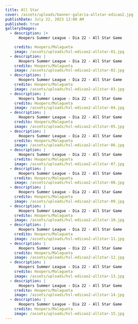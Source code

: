 ```yaml
---
title: All Star
cover: /assets/uploads/banner-galeria-allstar-edicao2.jpg
publishDate: July 22, 2023 12:00 AM
published: true
galleryImages:
  - description: |+
      Hoopers Summer League - Dia 22 - All Star Game

    credito: Hoopers/Malagueta
    image: /assets/uploads/hsl-edicao2-allstar-01.jpg
  - description: |
      Hoopers Summer League - Dia 22 - All Star Game
    credito: Hoopers/Malagueta
    image: /assets/uploads/hsl-edicao2-allstar-02.jpg
  - description: |
      Hoopers Summer League - Dia 22 - All Star Game
    credito: Hoopers/Malagueta
    image: /assets/uploads/hsl-edicao2-allstar-03.jpg
  - description: |
      Hoopers Summer League - Dia 22 - All Star Game
    credito: Hoopers/Malagueta
    image: /assets/uploads/hsl-edicao2-allstar-04.jpg
  - description: |
      Hoopers Summer League - Dia 22 - All Star Game
    credito: Hoopers/Malagueta
    image: /assets/uploads/hsl-edicao2-allstar-05.jpg
  - description: |
      Hoopers Summer League - Dia 22 - All Star Game
    credito: Hoopers/Malagueta
    image: /assets/uploads/hsl-edicao2-allstar-06.jpg
  - description: |
      Hoopers Summer League - Dia 22 - All Star Game
    credito: Hoopers/Malagueta
    image: /assets/uploads/hsl-edicao2-allstar-07.jpg
  - description: |
      Hoopers Summer League - Dia 22 - All Star Game
    credito: Hoopers/Malagueta
    image: /assets/uploads/hsl-edicao2-allstar-08.jpg
  - description: |
      Hoopers Summer League - Dia 22 - All Star Game
    credito: Hoopers/Malagueta
    image: /assets/uploads/hsl-edicao2-allstar-09.jpg
  - description: |
      Hoopers Summer League - Dia 22 - All Star Game
    credito: Hoopers/Malagueta
    image: /assets/uploads/hsl-edicao2-allstar-10.jpg
  - description: |
      Hoopers Summer League - Dia 22 - All Star Game
    credito: Hoopers/Malagueta
    image: /assets/uploads/hsl-edicao2-allstar-11.jpg
  - description: |
      Hoopers Summer League - Dia 22 - All Star Game
    credito: Hoopers/Malagueta
    image: /assets/uploads/hsl-edicao2-allstar-12.jpg
  - description: |
      Hoopers Summer League - Dia 22 - All Star Game
    credito: Hoopers/Malagueta
    image: /assets/uploads/hsl-edicao2-allstar-13.jpg
  - description: |
      Hoopers Summer League - Dia 22 - All Star Game
    credito: Hoopers/Malagueta
    image: /assets/uploads/hsl-edicao2-allstar-14.jpg
  - description: |
      Hoopers Summer League - Dia 22 - All Star Game
    credito: Hoopers/Malagueta
    image: /assets/uploads/hsl-edicao2-allstar-15.jpg
---
```

